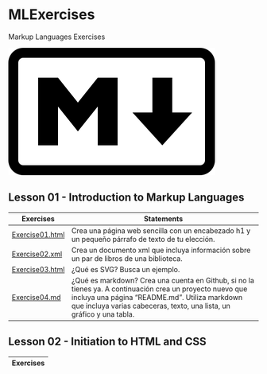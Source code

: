 # MLExercises
Markup Languages Exercises

![Mark of Markdowm](markdown-mark.svg)

## Lesson 01 - Introduction to Markup Languages

Exercises | Statements
-------------------- | --------------------------------------------------------------------------------
[Exercise01.html](/Lesson01/Exercise01.html) | Crea una página web sencilla con un encabezado h1 y un pequeño párrafo de texto de tu elección.
[Exercise02.xml](/Lesson01/Exercise02.xml) | Crea un documento xml que incluya información sobre un par de libros de una biblioteca.
[Exercise03.html](/Lesson01/Exercise03.html) | ¿Qué es SVG? Busca un ejemplo.
[Exercise04.md](/Lesson01/Exercise04.md) | ¿Qué es markdown? Crea una cuenta en Github, si no la tienes ya. A continuación crea un proyecto nuevo que incluya una página “README.md”. Utiliza markdown que incluya varias cabeceras, texto, una lista, un gráfico y una tabla.

## Lesson 02 - Initiation to HTML and CSS

Exercises |
-------------------- |
